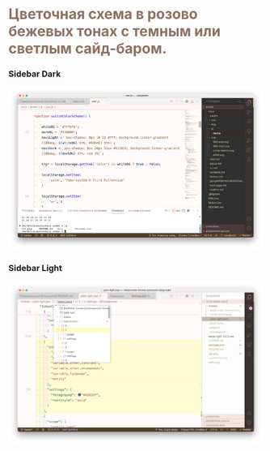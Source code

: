 
# <span style="color: #8F7161;">Цветочная схема в розово бежевых тонах с темным или светлым сайд-баром.

[url-variable]: https://raw.githubusercontent.com/a374ru/vscode-themes-ystm/master/ystm-beige-light/screenshot.png

### Sidebar Dark

![screenshot][url-variable]


### Sidebar Light

![url-variable](https://raw.githubusercontent.com/a374ru/vscode-themes-ystm/master/ystm-beige-light/screenshot-l.png)

